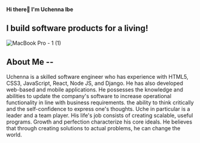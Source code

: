 <strong>Hi there👋 I'm Uchenna Ibe</strong> <br>

<h2>I build software products for a living!</h2>

![MacBook Pro - 1 (1)](https://user-images.githubusercontent.com/71810923/140911925-59abdac9-92ee-4d29-97db-8bb26897985e.png)


## About Me --
Uchenna is a skilled software engineer who has experience with HTML5, CSS3, JavaScript, React, Node JS, and Django. He has also developed web-based and mobile applications. He possesses the knowledge and abilities to update the company's software to increase operational functionality in line with business requirements. the ability to think critically and the self-confidence to express one's thoughts. Uche in particular is a leader and a team player. His life's job consists of creating scalable, useful programs. Growth and perfection characterize his core ideals. He believes that through creating solutions to actual problems, he can change the world.





